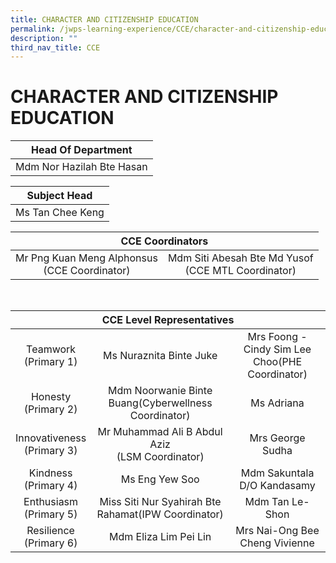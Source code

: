 ```yaml
---
title: CHARACTER AND CITIZENSHIP EDUCATION
permalink: /jwps-learning-experience/CCE/character-and-citizenship-education
description: ""
third_nav_title: CCE
---
```

# CHARACTER AND CITIZENSHIP EDUCATION

|     Head Of Department    |
|:-------------------------:|
| Mdm Nor Hazilah Bte Hasan |

|   Subject Head   |
|:----------------:|
| Ms Tan Chee Keng |


<table>
<thead>
  <tr>
    <th colspan="2" style="text-align: center;">CCE Coordinators<br></th>
  </tr>
</thead>
<tbody>
  <tr>
    <td style="text-align: center;">Mr Png Kuan Meng Alphonsus<br>(CCE Coordinator) <br></td>
    <td style="text-align: center;">Mdm Siti Abesah Bte Md Yusof<br>(CCE MTL Coordinator)</td>
  </tr>
</tbody>
</table>

<br>

<table>
<thead>
  <tr>
    <th colspan="3" style="text-align: center;">CCE Level Representatives</th>
  </tr>
</thead>
<tbody>
  <tr>
    <td style="text-align: center;"> Teamwork<br>(Primary 1)</td>
    <td style="text-align: center;">Ms Nuraznita Binte Juke </td>
    <td style="text-align: center;">Mrs Foong - Cindy Sim Lee Choo(PHE Coordinator) </td>
  </tr>
  <tr>
    <td style="text-align: center;">Honesty<br>(Primary 2)</td>
    <td style="text-align: center;">Mdm Noorwanie Binte Buang(Cyberwellness Coordinator)</td>
    <td style="text-align: center;">Ms Adriana</td>
  </tr>
  <tr>
    <td style="text-align: center;">Innovativeness<br>(Primary 3)</td>
    <td style="text-align: center;">Mr Muhammad Ali B Abdul Aziz<br>(LSM Coordinator)</td>
    <td style="text-align: center;">Mrs George Sudha</td>
  </tr>
  <tr>
    <td style="text-align: center;">Kindness<br>(Primary 4)</td>
    <td style="text-align: center;"> Ms Eng Yew Soo</td>
    <td style="text-align: center;">Mdm Sakuntala D/O Kandasamy</td>
  </tr>
  <tr>
    <td style="text-align: center;">Enthusiasm<br>(Primary 5)</td>
    <td style="text-align: center;">Miss Siti Nur Syahirah Bte Rahamat(IPW Coordinator)</td>
    <td style="text-align: center;">Mdm Tan Le-Shon</td>
  </tr>
  <tr>
    <td style="text-align: center;">Resilience<br>(Primary 6)</td>
    <td style="text-align: center;">Mdm Eliza Lim Pei Lin</td>
    <td style="text-align: center;">Mrs Nai-Ong Bee Cheng Vivienne</td>
  </tr>
</tbody>
</table>